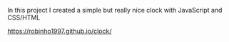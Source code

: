 In this project I created a simple but really nice clock with JavaScript and CSS/HTML

https://robinho1997.github.io/clock/
